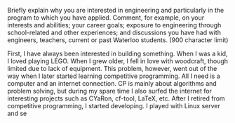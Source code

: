 Briefly explain why you are interested in engineering and particularly in the program to which you have applied. Comment, for example, on your interests and abilities; your career goals; exposure to engineering through school-related and other experiences; and discussions you have had with engineers, teachers, current or past Waterloo students.  (900 character limit)

First, I have always been interested in building something. When I was a kid, I loved playing LEGO. When I grew older, I fell in love with woodcraft, though limited due to lack of equipment. This problem, however, went out of the way when I later started learning competitive programming. All I need is a computer and an internet connection. CP is mainly about algorithms and problem solving, but during my spare time I also surfed the internet for interesting projects such as CYaRon, cf-tool, LaTeX, etc. After I retired from competitive programming, I started developing. I played with Linux server and se


